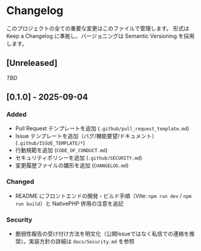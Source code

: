 # Changelog

このプロジェクトの全ての重要な変更はこのファイルで管理します。
形式は Keep a Changelog に準拠し、バージョニングは Semantic Versioning を採用します。

## [Unreleased]

_TBD_

## [0.1.0] - 2025-09-04

### Added
- Pull Request テンプレートを追加 (`.github/pull_request_template.md`)
- Issue テンプレートを追加（バグ/機能要望/ドキュメント）(`.github/ISSUE_TEMPLATE/*`)
- 行動規範を追加 (`CODE_OF_CONDUCT.md`)
- セキュリティポリシーを追加 (`.github/SECURITY.md`)
- 変更履歴ファイルの雛形を追加 (`CHANGELOG.md`)

### Changed
- README にフロントエンドの開発・ビルド手順（Vite: `npm run dev` / `npm run build`）と NativePHP 併用の注意を追記

### Security
- 脆弱性報告の受け付け方法を明文化（公開Issueではなく私信での連絡を推奨）。実装方針の詳細は `docs/Security.md` を参照
